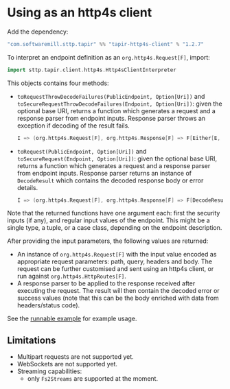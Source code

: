 # Using as an http4s client

Add the dependency:

```scala
"com.softwaremill.sttp.tapir" %% "tapir-http4s-client" % "1.2.7"
```

To interpret an endpoint definition as an `org.http4s.Request[F]`, import:

```scala
import sttp.tapir.client.http4s.Http4sClientInterpreter
```

This objects contains four methods:
- `toRequestThrowDecodeFailures(PublicEndpoint, Option[Uri])` and `toSecureRequestThrowDecodeFailures(Endpoint, Option[Uri])`: 
  given the optional base URI, returns a function which generates a request and a response parser from endpoint inputs. Response parser throws
  an exception if decoding of the result fails.
  ```scala
  I => (org.http4s.Request[F], org.http4s.Response[F] => F[Either[E, O]])
  ```
- `toRequest(PublicEndpoint, Option[Uri])` and `toSecureRequest(Endpoint, Option[Uri])`: given the optional base URI, returns a function
  which generates a request and a response parser from endpoint inputs. Response parser
  returns an instance of `DecodeResult` which contains the decoded response body or error details.
  ```scala
  I => (org.http4s.Request[F], org.http4s.Response[F] => F[DecodeResult[Either[E, O]]])
  ```

Note that the returned functions have one argument each: first the security inputs (if any), and regular input values of the endpoint. This might 
be a single type, a tuple, or a case class, depending on the endpoint description.

After providing the input parameters, the following values are returned:
- An instance of `org.http4s.Request[F]` with the input value
  encoded as appropriate request parameters: path, query, headers and body.
  The request can be further customised and sent using an http4s client, or run against `org.http4s.HttpRoutes[F]`.
- A response parser to be applied to the response received after executing the request.
  The result will then contain the decoded error or success values
  (note that this can be the body enriched with data from headers/status code).

See the [runnable example](https://github.com/softwaremill/tapir/blob/master/examples/src/main/scala/sttp/tapir/examples/client/Http4sClientExample.scala)
for example usage.

## Limitations

- Multipart requests are not supported yet.
- WebSockets are not supported yet.
- Streaming capabilities:
  - only `Fs2Streams` are supported at the moment.

